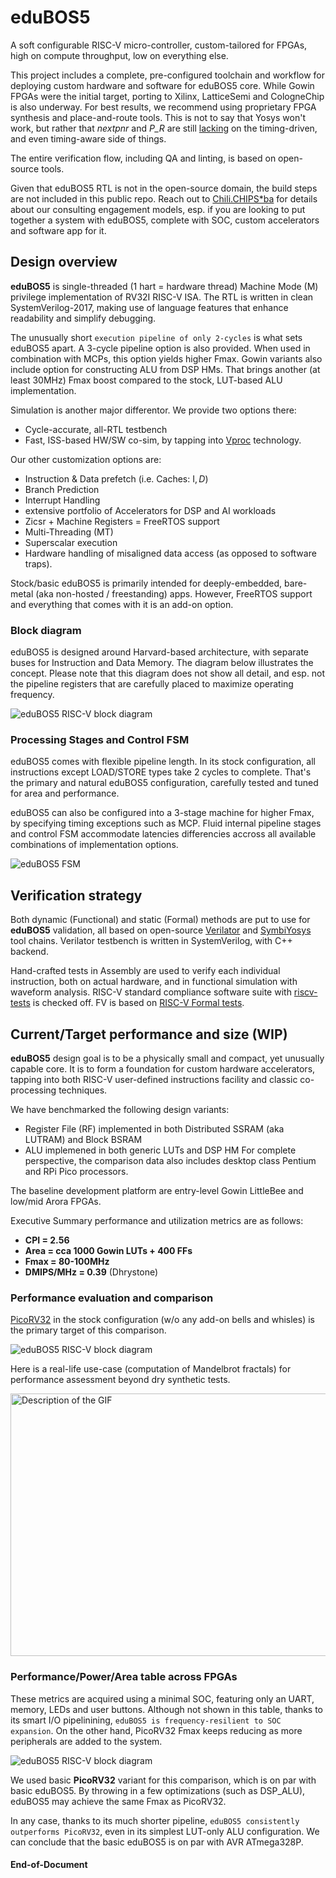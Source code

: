 # eduBOS5
A soft configurable RISC-V micro-controller, custom-tailored for FPGAs, high on compute throughput, low on everything else. 

This project includes a complete, pre-configured toolchain and workflow for deploying custom hardware and software for eduBOS5 core. While Gowin FPGAs were the initial target, porting to Xilinx, LatticeSemi and CologneChip is also underway. For best results, we recommend using proprietary FPGA synthesis and place-and-route tools. This is not to say that Yosys won't work, but rather that _nextpnr_ and _P_R_ are still [lacking](https://github.com/chili-chips-ba/openCologne/issues/18#issuecomment-2249085341) on the timing-driven, and even timing-aware side of things. 

The entire verification flow, including QA and linting, is based on open-source tools. 

Given that eduBOS5 RTL is not in the open-source domain, the build steps are not included in this public repo. Reach out to [Chili.CHIPS*ba](https://www.chili-chips.xyz) for details about our consulting engagement models, esp. if you are looking to put together a system with eduBOS5, complete with SOC, custom accelerators and software app for it.

## Design overview
**eduBOS5** is single-threaded (1 hart = hardware thread) Machine Mode (M) privilege implementation of RV32I RISC-V ISA. The RTL is written in clean SystemVerilog-2017, making use of language features that enhance readability and simplify debugging. 

The unusually short `execution pipeline of only 2-cycles` is what sets eduBOS5 apart. A 3-cycle pipeline option is also provided. When used in combination with MCPs, this option yields higher Fmax. Gowin variants also include option for constructing ALU from DSP HMs. That brings another (at least 30MHz) Fmax boost compared to the stock, LUT-based ALU implementation. 


Simulation is another major differentor. We provide two options there:
- Cycle-accurate, all-RTL testbench
- Fast, ISS-based HW/SW co-sim, by tapping into [Vproc](https://github.com/wyvernSemi/vproc) technology.

Our other customization options are:
- Instruction & Data prefetch (i.e. Caches: I$, D$)
- Branch Prediction
- Interrupt Handling  
- extensive portfolio of Accelerators for DSP and AI workloads
- Zicsr + Machine Registers = FreeRTOS support
- Multi-Threading (MT)
- Superscalar execution
- Hardware handling of misaligned data access (as opposed to software traps).

Stock/basic eduBOS5 is primarily intended for deeply-embedded, bare-metal (aka non-hosted / freestanding) apps. However, FreeRTOS support and everything that comes with it is an add-on option. 

### Block diagram
eduBOS5 is designed around Harvard-based architecture, with separate buses for Instruction and Data Memory. The diagram below illustrates the concept. Please note that this diagram does not show all detail, and esp. not the pipeline registers that are carefully placed to maximize operating frequency.

![eduBOS5 RISC-V block diagram](/0.doc/cpu_top_view_V5.png)
### Processing Stages and Control FSM
eduBOS5 comes with flexible pipeline length. In its stock configuration, all instructions except LOAD/STORE types take 2 cycles to complete. That's the primary and natural eduBOS5 configuration, carefully tested and tuned for area and performance. 

eduBOS5 can also be configured into a 3-stage machine for higher Fmax, by specifying timing exceptions such as MCP. Fluid internal pipeline stages and control FSM accommodate latencies differencies accross all available combinations of implementation options.

![eduBOS5 FSM](/0.doc/state_mach.png)

## Verification strategy

Both dynamic (Functional) and static (Formal) methods are put to use for **eduBOS5** validation, all based on open-source [Verilator](https://github.com/verilator/verilator) and [SymbiYosys](https://github.com/YosysHQ/sby) tool chains. Verilator testbench is written in SystemVerilog, with C++ backend.

Hand-crafted tests in Assembly are used to verify each individual instruction, both on actual hardware, and in functional simulation with waveform analysis. RISC-V standard compliance software suite with [riscv-tests](https://github.com/riscv-software-src/riscv-tests) is checked off. FV is based on [RISC-V Formal tests](https://github.com/YosysHQ/riscv-formal).

## Current/Target performance and size (WIP)

**eduBOS5** design goal is to be a physically small and compact, yet unusually capable core. It is to form a foundation for custom hardware accelerators, tapping into both RISC-V user-defined instructions facility and classic co-processing techniques.

We have benchmarked the following design variants:
- Register File (RF) implemented in both Distributed SSRAM (aka LUTRAM) and Block BSRAM
- ALU implemened in both generic LUTs and DSP HM
For complete perspective, the comparison data also includes desktop class Pentium and RPi Pico processors.

The baseline development platform are entry-level Gowin LittleBee and low/mid Arora FPGAs. 

Executive Summary performance and utilization metrics are as follows:
- **CPI = 2.56**
- **Area = cca 1000 Gowin LUTs + 400 FFs**
- **Fmax = 80-100MHz**
- **DMIPS/MHz = 0.39** (Dhrystone)
  
### Performance evaluation and comparison

[PicoRV32](https://github.com/YosysHQ/picorv32) in the stock configuration (w/o any add-on bells and whisles) is the primary target of this comparison. 

![eduBOS5 RISC-V block diagram](/0.doc/dhryv1.png)

Here is a real-life use-case (computation of Mandelbrot fractals) for performance assessment beyond dry synthetic tests.

<img src="0.doc/dhrycenter.gif" width="720" height="420" alt="Description of the GIF">

### Performance/Power/Area table across FPGAs

These metrics are acquired using a minimal SOC, featuring only an UART, memory, LEDs and user buttons. Although not shown in this table, thanks to its smart I/O pipelinining, `eduBOS5 is frequency-resilient to SOC expansion`. On the other hand, PicoRV32 Fmax keeps reducing as more peripherals are added to the system.

![eduBOS5 RISC-V block diagram](/0.doc/performance_table.png)

We used basic **PicoRV32** variant for this comparison, which is on par with basic eduBOS5. By throwing in a few optimizations (such as DSP_ALU), eduBOS5 may achieve the same Fmax as PicoRV32. 

In any case, thanks to its much shorter pipeline, `eduBOS5 consistently outperforms PicoRV32`, even in its simplest LUT-only ALU configuration. We can conclude that the basic eduBOS5 is on par with AVR ATmega328P.

#### End-of-Document
